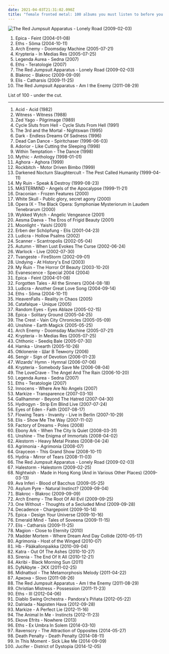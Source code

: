 ```yaml
---
date: 2021-04-03T21:31:02.090Z
title: "female fronted metal: 100 albums you must listen to before you die"
---
```

![The Red Jumpsuit Apparatus - Lonely Road (2009-02-03)](https://img.discogs.com/E4w6sriYFu-i4KerVGtFk-uMSZU=/fit-in/598x597/filters:strip_icc():format(jpeg):mode_rgb():quality(90)/discogs-images/R-2777884-1300610692.jpeg.jpg "The Red Jumpsuit Apparatus - Lonely Road (2009-02-03)")
<ol class="albums">
<li data-cover="http://coverartarchive.org/release/656dd4aa-3b59-3d17-9471-b28ba57e31a1/1014489616-500.jpg" data-tags="female fronted metal" role="button">Epica - Feint (2004-01-08)</li>
<li data-cover="http://coverartarchive.org/release/286a9eba-8c7a-44ef-98db-ef480a71c671/18201994460-500.jpg" data-tags="female fronted metal, metalcore" role="button">Eths - Sôma (2004-10-11)</li>
<li data-cover="http://coverartarchive.org/release/de86fc39-c61d-3c1f-83fa-108827d12872/1991520366-500.jpg" data-tags="melodic death metal" role="button">Arch Enemy - Doomsday Machine (2005-07-21)</li>
<li data-cover="http://coverartarchive.org/release/eeacaa3d-9dc7-46f7-87c9-5db596248467/1042409213-500.jpg" data-tags="female fronted metal, gothic metal, symphonic metal, krypteria" role="button">Krypteria - In Medias Res (2005-07-25)</li>
<li data-cover="http://coverartarchive.org/release/a1e6efe8-44f8-4b5b-afb1-b0ba6853d34b/2516064848-500.jpg" data-tags="female fronted metal, symphonic metal" role="button">Legenda Aurea - Sedna (2007)</li>
<li data-cover="http://coverartarchive.org/release/1e43d643-3473-4c92-b78c-1828c0ea829c/7422598004-500.jpg" data-tags="female fronted metal, metal" role="button">Eths - Teratologie (2007)</li>
<li data-cover="https://img.discogs.com/E4w6sriYFu-i4KerVGtFk-uMSZU=/fit-in/598x597/filters:strip_icc():format(jpeg):mode_rgb():quality(90)/discogs-images/R-2777884-1300610692.jpeg.jpg" data-tags="female fronted metal, female vocalists, hair metal, reggaeton, female vocalist, queercore, goregrind, homocore, brutal death metal, nsbm, gay metal, a campire and a tent and a flashlight and some matches and a tree and that river and my glasses and a spaceship and a really really big bear but the bear is really really far away, drops wet cement on unsuspecting crippled children, a place for people with that tiny black spot on their brain to go when the darkness leaks out and does what it wills, erotic, brutal deathcore, nazi, crimes against humanity, national socialist black metal, swag, fashioncore, antifa, niggacore, a campfire and a tent and a flashlight and some matches and a tree and that river and my glasses and a spaceship and a really really big bear but the bear is really really far away, music to suck cock to, the gayest thing ever to happen to music, homoerotic, man in the pickle suit tricked me again, wagnerian arrangements, no pubic hair, music to have anal sex to" role="button">The Red Jumpsuit Apparatus - Lonely Road (2009-02-03)</li>
<li data-cover="https://img.discogs.com/qQ1UQdAV28xCiHPkB5Y1igZ3c5Q=/fit-in/400x400/filters:strip_icc():format(jpeg):mode_rgb():quality(90)/discogs-images/R-2065445-1261940125.jpeg.jpg" data-tags="hip-hop, rap, rock hop, rock" role="button">Blakroc - Blakroc (2009-09-09)</li>
<li data-cover="https://img.discogs.com/Khs85KbzsMJX6xVD34WXOsluHw4=/fit-in/500x500/filters:strip_icc():format(jpeg):mode_rgb():quality(90)/discogs-images/R-2858942-1304314297.jpeg.jpg" data-tags="female fronted metal, gothic symphonic metal, elis" role="button">Elis - Catharsis (2009-11-25)</li>
<li data-cover="http://coverartarchive.org/release/af917e2b-9274-40fe-a9bf-8b7f02a413ad/19632602508-500.jpg" data-tags="female fronted metal, female vocalists, hair metal, reggaeton, female vocalist, queercore, goregrind, homocore, brutal death metal, nsbm, gay metal, a campire and a tent and a flashlight and some matches and a tree and that river and my glasses and a spaceship and a really really big bear but the bear is really really far away, drops wet cement on unsuspecting crippled children, a place for people with that tiny black spot on their brain to go when the darkness leaks out and does what it wills, erotic, brutal deathcore, nazi, crimes against humanity, national socialist black metal, swag, fashioncore, antifa, niggacore, a campfire and a tent and a flashlight and some matches and a tree and that river and my glasses and a spaceship and a really really big bear but the bear is really really far away, music to suck cock to, the gayest thing ever to happen to music, homoerotic, man in the pickle suit tricked me again, wagnerian arrangements, no pubic hair, music to have anal sex to" role="button">The Red Jumpsuit Apparatus - Am I the Enemy (2011-08-29)</li>
</ol>
List of 100 - under the cut.
<!-- more -->

_________________

<ol class="albums">
<li data-cover="https://img.discogs.com/RQcaQKslP5YGCETEDQHSwj_ENOU=/fit-in/600x537/filters:strip_icc():format(jpeg):mode_rgb():quality(90)/discogs-images/R-8620539-1556542786-3546.jpeg.jpg" data-tags="heavy metal, female fronted metal, speed metal" role="button">
Acid - Acid (1982)
</li>
<li data-cover="https://via.placeholder.com/450" data-tags="female fronted metal, 80s, female vocalists, hard rock, hair metal, aor, melodic rock, female hair metal" role="button">
Witness - Witness (1988)
</li>
<li data-cover="http://coverartarchive.org/release/068be4e8-c45e-407e-8866-ffb6483414fb/27005624699-500.jpg" data-tags="heavy metal, female fronted metal, power metal, albums i own in vinyl, old-school heavy metal" role="button">
Zed Yago - Pilgrimage (1989)
</li>
<li data-cover="http://coverartarchive.org/release/17dfecff-18c2-41db-b308-8fca3d0e871c/20644427210-500.jpg" data-tags="female fronted metal" role="button">
Cycle Sluts from Hell - Cycle Sluts From Hell (1991)
</li>
<li data-cover="http://coverartarchive.org/release/d086e82a-2214-4177-941c-a8b091a44463/1464219042-500.jpg" data-tags="female fronted metal" role="button">
The 3rd and the Mortal - Nightswan (1995)
</li>
<li data-cover="https://img.discogs.com/RMKXzmjtXWhgouQAi_8pmxWltCo=/fit-in/600x467/filters:strip_icc():format(jpeg):mode_rgb():quality(90)/discogs-images/R-1200143-1200243859.jpeg.jpg" data-tags="female fronted metal, metal, doom metal, gothic, germany, gothic metal, symphonic metal, melodic metal, dark metal, cemetery of scream, djmz" role="button">
Dark - Endless Dreams Of Sadness (1996)
</li>
<li data-cover="http://coverartarchive.org/release/c399f8d5-43a8-3e1a-98b7-0a6a5bb6ea52/2153622469-500.jpg" data-tags="ambient, atmospheric, world music" role="button">
Dead Can Dance - Spiritchaser (1996-06-03)
</li>
<li data-cover="https://via.placeholder.com/450" data-tags="black metal, female fronted metal" role="button">
Adorior - Like Cutting the Sleeping (1998)
</li>
<li data-cover="https://img.discogs.com/P5qhwKGVpnKQVtKgJZKzxHzBIUE=/fit-in/600x598/filters:strip_icc():format(jpeg):mode_rgb():quality(90)/discogs-images/R-7753234-1448067141-3556.jpeg.jpg" data-tags="gothic metal" role="button">
Within Temptation - The Dance (1998)
</li>
<li data-cover="http://coverartarchive.org/release/0fd0735b-4793-40c5-801b-0a2a8e701aed/18406437395-500.jpg" data-tags="female fronted metal, metal, doom metal, death metal, doom death" role="button">
Mythic - Anthology (1998-01-01)
</li>
<li data-cover="http://coverartarchive.org/release/9c4ebf15-02b2-45cd-b89b-134bcfb2a46f/15476616591-500.jpg" data-tags="progressive metal" role="button">
Aghora - Aghora (1999)
</li>
<li data-cover="http://coverartarchive.org/release/b17bcfb6-b046-472c-8ae9-a17ce207b24b/17554577338-500.jpg" data-tags="female fronted metal, metal, rockbitch, hard female rock" role="button">
Rockbitch - Motor Driven Bimbo (1999)
</li>
<li data-cover="https://via.placeholder.com/450" data-tags="black metal, female fronted metal, metal" role="button">
Darkened Nocturn Slaughtercult - The Pest Called Humanity (1999-04-11)
</li>
<li data-cover="http://coverartarchive.org/release/47c018ae-0d06-4f5b-b5a8-34a13ccb9a3c/17554304398-500.jpg" data-tags="female fronted metal" role="button">
My Ruin - Speak & Destroy (1999-08-23)
</li>
<li data-cover="http://coverartarchive.org/release/f00c5586-8f99-437c-a905-f2a68f9cebbe/5983079689-500.jpg" data-tags="female fronted metal" role="button">
MASTERMIND - Angels of the Apocalypse (1999-11-21)
</li>
<li data-cover="http://coverartarchive.org/release/707880d0-3164-474a-b86b-d95cace493ce/997711816-500.jpg" data-tags="female fronted metal, doom metal" role="button">
Draconian - Frozen Features (2000)
</li>
<li data-cover="http://coverartarchive.org/release/bc65723c-3554-386a-97a8-54bb1db362d8/5085233982-500.jpg" data-tags="female fronted metal, power metal, power italian, 107miri" role="button">
White Skull - Public glory, secret agony (2000)
</li>
<li data-cover="http://coverartarchive.org/release/7312ac31-f0c8-406e-a5a9-9ae2f15fcbcd/5264844522-500.jpg" data-tags="symphonic black metal, black metal" role="button">
Opera IX - The Black Opera: Symphoniae Mysteriorum in Laudem Tenebrarum (2000)
</li>
<li data-cover="https://img.discogs.com/-q0im9pmdYqgAMo-Gue_1BIsBmc=/fit-in/300x300/filters:strip_icc():format(jpeg):mode_rgb():quality(90)/discogs-images/R-4618753-1542865840-2631.jpeg.jpg" data-tags="black metal, female fronted metal, melodic black metal" role="button">
Wykked Wytch - Angelic Vengeance (2001)
</li>
<li data-cover="http://coverartarchive.org/release/5135f56b-1235-4189-94cb-cdcddb13884d/928125063-500.jpg" data-tags="female fronted metal, gothic, atmospheric, gothic metal, rock n roll, symphonic metal, transym, a daeva" role="button">
Aesma Daeva - The Eros of Frigid Beauty (2001)
</li>
<li data-cover="https://img.discogs.com/w7uWbFvyrSXQeD91kcKYPpt96Do=/fit-in/600x600/filters:strip_icc():format(jpeg):mode_rgb():quality(90)/discogs-images/R-11364799-1515008815-1861.jpeg.jpg" data-tags="female fronted metal, gothic metal, polish" role="button">
Moonlight - Yaishi (2001)
</li>
<li data-cover="https://img.discogs.com/TtupCQOidoXXDqsfKbEmYZLohdQ=/fit-in/593x537/filters:strip_icc():format(jpeg):mode_rgb():quality(90)/discogs-images/R-2079031-1262792825.jpeg.jpg" data-tags="female fronted metal, metal, rock, gothic, gothic metal, german, symphonic metal" role="button">
Erben der Schöpfung - Elis (2001-04-23)
</li>
<li data-cover="https://img.discogs.com/j1NKWQ0fXWcliTMokjfopuX9mZI=/fit-in/600x533/filters:strip_icc():format(jpeg):mode_rgb():quality(90)/discogs-images/R-697602-1498504509-3582.jpeg.jpg" data-tags="black metal, female fronted metal, metal" role="button">
Ludicra - Hollow Psalms (2002)
</li>
<li data-cover="http://coverartarchive.org/release/465fa2ad-3289-43da-b713-9aa2ddbeb3be/4392656718-500.jpg" data-tags="heavy metal, female fronted metal, metal, power metal" role="button">
Scanner - Scantropolis (2002-05-04)
</li>
<li data-cover="http://coverartarchive.org/release/34f32cd2-cc65-483b-a4bc-c799b47d14b2/2646681671-500.jpg" data-tags="female fronted metal, gothic metal, symphonic doom gothic metal" role="button">
Autumn - When Lust Evokes The Curse (2002-06-24)
</li>
<li data-cover="https://img.discogs.com/vKwmxBxVbzM_vbTGfQWaPnwP_Fg=/fit-in/550x543/filters:strip_icc():format(jpeg):mode_rgb():quality(90)/discogs-images/R-7346642-1439533544-7733.jpeg.jpg" data-tags="female fronted metal, rock, superstar gods" role="button">
Warlock - Live (2002-07-30)
</li>
<li data-cover="https://img.discogs.com/kAioB1JLvJWrtgDbkjJHnHv8wgk=/fit-in/477x469/filters:strip_icc():format(jpeg):mode_rgb():quality(90)/discogs-images/R-1406773-1242842873.jpeg.jpg" data-tags="symphonic black metal" role="button">
Tvangeste - FireStorm (2002-09-01)
</li>
<li data-cover="https://via.placeholder.com/450" data-tags="female fronted metal, metalcore, melodic death metal" role="button">
Undying - At History's End (2003)
</li>
<li data-cover="http://coverartarchive.org/release/c33ffd79-199e-47fd-b2b9-9d28df61fe37/1892825302-500.jpg" data-tags="female fronted metal, metal" role="button">
My Ruin - The Horror Of Beauty (2003-10-20)
</li>
<li data-cover="https://img.discogs.com/q0aai9xwpBqVyiTRt49XUNH7VZI=/fit-in/600x523/filters:strip_icc():format(jpeg):mode_rgb():quality(90)/discogs-images/R-17345077-1612940937-2524.jpeg.jpg" data-tags="evanescence" role="button">
Evanescence - Special 2004 (2004)
</li>
<li data-cover="http://coverartarchive.org/release/656dd4aa-3b59-3d17-9471-b28ba57e31a1/1014489616-500.jpg" data-tags="female fronted metal" role="button">
Epica - Feint (2004-01-08)
</li>
<li data-cover="http://coverartarchive.org/release/a1627370-a918-4e8e-a79c-267d4a9f2e0c/3459617542-500.jpg" data-tags="heavy metal, female fronted metal, metal, symphonic metal, power metal, symphonic power metal, melodic power metal, transym" role="button">
Forgotten Tales - All the Sinners (2004-08-18)
</li>
<li data-cover="https://img.discogs.com/tHenMh2Iwzko7OpnN3yPdANY214=/fit-in/200x200/filters:strip_icc():format(jpeg):mode_rgb():quality(90)/discogs-images/R-1486144-1223274228.jpeg.jpg" data-tags="heavy metal, black metal, female fronted metal, metal, crust, doom metal, death metal, great name, great albums feature hands on their covers" role="button">
Ludicra - Another Great Love Song (2004-09-14)
</li>
<li data-cover="http://coverartarchive.org/release/286a9eba-8c7a-44ef-98db-ef480a71c671/18201994460-500.jpg" data-tags="female fronted metal, metalcore" role="button">
Eths - Sôma (2004-10-11)
</li>
<li data-cover="https://img.discogs.com/bS8xUC76gLW954ecJmdRDidRfG4=/fit-in/500x500/filters:strip_icc():format(jpeg):mode_rgb():quality(90)/discogs-images/R-9282683-1477911039-7799.jpeg.jpg" data-tags="female fronted metal" role="button">
HeavenFalls - Reality in Chaos (2005)
</li>
<li data-cover="https://img.discogs.com/l6qTn61v3gKCO23d29pd_gg-MJY=/fit-in/600x522/filters:strip_icc():format(jpeg):mode_rgb():quality(90)/discogs-images/R-1743057-1570302460-5753.jpeg.jpg" data-tags="female fronted metal, gothic metal, turkish rock, beautiful voices, female-fronted metal" role="button">
Catafalque - Unique (2005)
</li>
<li data-cover="https://img.discogs.com/91BACNVgcx7SmFmzrH-Iw8j9too=/fit-in/600x596/filters:strip_icc():format(jpeg):mode_rgb():quality(90)/discogs-images/R-6739030-1425644948-9329.jpeg.jpg" data-tags="heavy metal, female fronted metal, rock, hard rock, melodic metal" role="button">
Random Eyes - Eyes Ablaze (2005-02-15)
</li>
<li data-cover="http://coverartarchive.org/release/7dd87367-2b7f-4870-9f16-ba961a082002/1281795543-500.jpg" data-tags="female fronted metal, gothic metal" role="button">
Epica - Solitary Ground (2005-04-25)
</li>
<li data-cover="https://via.placeholder.com/450" data-tags="female fronted metal, metal, antiphony, vain city chronicles" role="button">
The Crest - Vain City Chronicles (2005-05-09)
</li>
<li data-cover="https://img.discogs.com/NMcB6sshvPAONl5-ASpT31-t92U=/fit-in/500x500/filters:strip_icc():format(jpeg):mode_rgb():quality(90)/discogs-images/R-14389905-1573555403-3517.jpeg.jpg" data-tags="female fronted metal" role="button">
Unshine - Earth Magick (2005-05-25)
</li>
<li data-cover="http://coverartarchive.org/release/de86fc39-c61d-3c1f-83fa-108827d12872/1991520366-500.jpg" data-tags="melodic death metal" role="button">
Arch Enemy - Doomsday Machine (2005-07-21)
</li>
<li data-cover="http://coverartarchive.org/release/eeacaa3d-9dc7-46f7-87c9-5db596248467/1042409213-500.jpg" data-tags="female fronted metal, gothic metal, symphonic metal, krypteria" role="button">
Krypteria - In Medias Res (2005-07-25)
</li>
<li data-cover="http://coverartarchive.org/release/7e3adc15-6cd8-339c-bae6-b34cff825155/5495080203-500.jpg" data-tags="symphonic black metal, black metal" role="button">
Chthonic - Seediq Bale (2005-07-30)
</li>
<li data-cover="https://via.placeholder.com/450" data-tags="female fronted metal, progressive metal, melodic metal, french metal, metal francais, jedcon2013" role="button">
Hamka - Unearth (2005-10-26)
</li>
<li data-cover="http://coverartarchive.org/release/5360cf4e-f949-42ec-a00c-8e84a9cf3484/7133398835-500.jpg" data-tags="female fronted metal, metal, alternative, female vocals, nu, melodic nu metal, otklonenie, 3-5" role="button">
Otklonenie - Шаг В Темноту (2006)
</li>
<li data-cover="https://img.discogs.com/RignXU0N34fMm1nXMmmdM6MIitw=/fit-in/600x605/filters:strip_icc():format(jpeg):mode_rgb():quality(90)/discogs-images/R-9442361-1480667992-1551.jpeg.jpg" data-tags="female fronted metal, goth, female vocalists, gothic metal, 3-5" role="button">
Sengir - Sign of Devotion (2006-01-23)
</li>
<li data-cover="https://img.discogs.com/sV742d-nZd5MYcoYy7CMsruWUIE=/fit-in/600x600/filters:strip_icc():format(jpeg):mode_rgb():quality(90)/discogs-images/R-7332497-1439117760-8942.jpeg.jpg" data-tags="female fronted metal, japanese, female vocalists, speed metal, power metal, j-metal" role="button">
Wizards' Hymn - Hymnal (2006-07-06)
</li>
<li data-cover="https://img.discogs.com/n281nwPYK1ZLQVcG5CGBfrDOTZ0=/fit-in/600x465/filters:strip_icc():format(jpeg):mode_rgb():quality(90)/discogs-images/R-1050498-1212221475.jpeg.jpg" data-tags="female fronted metal, progressive metal, rock n roll, symphonic metal, power metal, inspiring, krypteria, transym, jlunare" role="button">
Krypteria - Somebody Save Me (2006-08-04)
</li>
<li data-cover="https://img.discogs.com/KzjkKhFvsXnvCeWywov6TfewC6Y=/fit-in/600x593/filters:strip_icc():format(jpeg):mode_rgb():quality(90)/discogs-images/R-11095762-1509784790-9241.jpeg.jpg" data-tags="female fronted metal" role="button">
The LoveCrave - The Angel And The Rain (2006-10-20)
</li>
<li data-cover="http://coverartarchive.org/release/a1e6efe8-44f8-4b5b-afb1-b0ba6853d34b/2516064848-500.jpg" data-tags="female fronted metal, symphonic metal" role="button">
Legenda Aurea - Sedna (2007)
</li>
<li data-cover="http://coverartarchive.org/release/1e43d643-3473-4c92-b78c-1828c0ea829c/7422598004-500.jpg" data-tags="female fronted metal, metal" role="button">
Eths - Teratologie (2007)
</li>
<li data-cover="https://img.discogs.com/Epx7KlFagnfc4gj7sId8MHYWBNI=/fit-in/300x300/filters:strip_icc():format(jpeg):mode_rgb():quality(90)/discogs-images/R-9756255-1485873983-7888.jpeg.jpg" data-tags="female fronted metal, gothic metal, symphonic metal" role="button">
Innocens - Where Are No Angels (2007)
</li>
<li data-cover="http://coverartarchive.org/release/a532f1e0-4b6f-4bc2-bf1a-5509d3ce4c86/1051898365-500.jpg" data-tags="female fronted metal, gothic metal" role="button">
Markize - Transparence (2007-03-10)
</li>
<li data-cover="https://via.placeholder.com/450" data-tags="female fronted metal, metal, japanese, crust punk, blackgaze" role="button">
Gallhammer - Beyond The Hatred (2007-04-30)
</li>
<li data-cover="https://via.placeholder.com/450" data-tags="hard rock" role="button">
Hydrogyn - Strip Em Blind Live (2007-07-24)
</li>
<li data-cover="https://img.discogs.com/kSxGrszYZmpf6NPlqx828IubeVI=/fit-in/549x545/filters:strip_icc():format(jpeg):mode_rgb():quality(90)/discogs-images/R-1257864-1260958044.jpeg.jpg" data-tags="female fronted metal" role="button">
Eyes of Eden - Faith (2007-08-17)
</li>
<li data-cover="https://img.discogs.com/7sL_KRNCe1WU2jpWQPXM-qp7vg4=/fit-in/595x595/filters:strip_icc():format(jpeg):mode_rgb():quality(90)/discogs-images/R-4527194-1367416130-9032.jpeg.jpg" data-tags="gothic metal" role="button">
Flowing Tears - Invanity - Live in Berlin (2007-10-29)
</li>
<li data-cover="https://img.discogs.com/Y2XSOOcSq_9B-VFlOT8zk4LOyx4=/fit-in/600x612/filters:strip_icc():format(jpeg):mode_rgb():quality(90)/discogs-images/R-6177838-1539767009-4497.jpeg.jpg" data-tags="female fronted metal, like, gothic metal, transym, elis, trankilo" role="button">
Elis - Show Me The Way (2007-11-02)
</li>
<li data-cover="https://img.discogs.com/qEFucIzUORM1gVcWibu-mQINMeQ=/fit-in/600x604/filters:strip_icc():format(jpeg):mode_rgb():quality(90)/discogs-images/R-3388594-1587593195-4161.jpeg.jpg" data-tags="female fronted metal, metal, electronic, female, opera, rock, alternative, hard, goth, swedish, ambient, progressive metal, female vocalists, progressive rock, prog, electro, epic, dark, industrial, world, gothic, guitar, dreamy, film, synth, vocals, cinema, atmospheric, floating, space, portugal, portuguese, progressive, scifi, space rock, ethereal, gothic metal, intense, emotional, relaxing, female vocalist, rock n roll, symphonic, video, factory, sci-fi, sweden, once, emotion, powerful, female fronted, music, alien, dreams, fiction, emotions, jessica, creation, senses, femme, bombastic, utopia, clip, operatic, sonic, conceptual, prog metal, star, effects, fx, project, space metal, eery, sensation, planet, ambiental, universe, ship, female fronted rock, spaceship, hugo, feminine, voyage, videoclip, pulsating, vision, synthsizers, weight of the world, flores, fronted, cgi, sensations, lehto, ambientalatmospheric, creationsymphonicmusic, powerfulgothic metal, synthambient" role="button">
Factory of Dreams - Poles (2008)
</li>
<li data-cover="https://via.placeholder.com/450" data-tags="female fronted metal" role="button">
Ebony Ark - When The City Is Quiet (2008-03-31)
</li>
<li data-cover="https://img.discogs.com/NMcB6sshvPAONl5-ASpT31-t92U=/fit-in/500x500/filters:strip_icc():format(jpeg):mode_rgb():quality(90)/discogs-images/R-14389905-1573555403-3517.jpeg.jpg" data-tags="female fronted metal, symphonic metal" role="button">
Unshine - The Enigma of Immortals (2008-04-02)
</li>
<li data-cover="http://coverartarchive.org/release/6750a59e-730c-4189-a4cf-77ffe355e4b7/14791598711-500.jpg" data-tags="female fronted metal, folk metal" role="button">
Alestorm - Heavy Metal Pirates (2008-04-24)
</li>
<li data-cover="https://img.discogs.com/7y7SXKJIcp4usYM6yg-nvdCTweU=/fit-in/600x592/filters:strip_icc():format(jpeg):mode_rgb():quality(90)/discogs-images/R-1912584-1615770447-9777.jpeg.jpg" data-tags="black metal, female fronted metal, metal, crust, doom metal, melodic death metal, sludge, death metal, crust punk, post hardcore, blackened crust" role="button">
Agrimonia - Agrimonia (2008-07)
</li>
<li data-cover="https://via.placeholder.com/450" data-tags="female fronted metal, metal, progressive metal" role="button">
Grayceon - This Grand Show (2008-10-11)
</li>
<li data-cover="http://coverartarchive.org/release/bdb3fde7-4181-49c2-9707-89a70f740fc6/7234977323-500.jpg" data-tags="female fronted metal, metal, rock n roll, symphonic metal, melodic power metal" role="button">
Hydria - Mirror of Tears (2008-11-03)
</li>
<li data-cover="https://img.discogs.com/E4w6sriYFu-i4KerVGtFk-uMSZU=/fit-in/598x597/filters:strip_icc():format(jpeg):mode_rgb():quality(90)/discogs-images/R-2777884-1300610692.jpeg.jpg" data-tags="female fronted metal, female vocalists, hair metal, reggaeton, female vocalist, queercore, goregrind, homocore, brutal death metal, nsbm, gay metal, a campire and a tent and a flashlight and some matches and a tree and that river and my glasses and a spaceship and a really really big bear but the bear is really really far away, drops wet cement on unsuspecting crippled children, a place for people with that tiny black spot on their brain to go when the darkness leaks out and does what it wills, erotic, brutal deathcore, nazi, crimes against humanity, national socialist black metal, swag, fashioncore, antifa, niggacore, a campfire and a tent and a flashlight and some matches and a tree and that river and my glasses and a spaceship and a really really big bear but the bear is really really far away, music to suck cock to, the gayest thing ever to happen to music, homoerotic, man in the pickle suit tricked me again, wagnerian arrangements, no pubic hair, music to have anal sex to" role="button">
The Red Jumpsuit Apparatus - Lonely Road (2009-02-03)
</li>
<li data-cover="http://coverartarchive.org/release/e4514e7e-1e49-4779-a19d-6b8500715d0a/5875569062-500.jpg" data-tags="hard rock" role="button">
Halestorm - Halestorm (2009-02-25)
</li>
<li data-cover="https://img.discogs.com/CW7SekogmIVH6J_H7MjGURJ7gkc=/fit-in/600x596/filters:strip_icc():format(jpeg):mode_rgb():quality(90)/discogs-images/R-7799120-1550658907-8345.jpeg.jpg" data-tags="symphonic metal" role="button">
Nightwish - Made in Hong Kong (And in Various Other Places) (2009-03-13)
</li>
<li data-cover="https://img.discogs.com/nUAQyRgw5gI7DXkYWacY4jxF0sk=/fit-in/600x543/filters:strip_icc():format(jpeg):mode_rgb():quality(90)/discogs-images/R-1805125-1367086169-6807.jpeg.jpg" data-tags="female fronted metal, metal, doom metal, summer, gothic metal, gothic doom metal" role="button">
Ava Inferi - Blood of Bacchus (2009-05-25)
</li>
<li data-cover="http://coverartarchive.org/release/e0349b3a-ebcd-4c5f-b5fc-f50bef8bd7d7/945932736-500.jpg" data-tags="female fronted metal, metal, french, power metal, melodic metal, french metal" role="button">
Asylum Pyre - Natural Instinct? (2009-09-04)
</li>
<li data-cover="https://img.discogs.com/qQ1UQdAV28xCiHPkB5Y1igZ3c5Q=/fit-in/400x400/filters:strip_icc():format(jpeg):mode_rgb():quality(90)/discogs-images/R-2065445-1261940125.jpeg.jpg" data-tags="hip-hop, rap, rock hop, rock" role="button">
Blakroc - Blakroc (2009-09-09)
</li>
<li data-cover="http://coverartarchive.org/release/31fc60de-e186-3b4b-a743-de81d274c6df/5843193332-500.jpg" data-tags="melodic death metal" role="button">
Arch Enemy - The Root Of All Evil (2009-09-25)
</li>
<li data-cover="https://img.discogs.com/0aXd4EIT7dycxfUGRSnCwaZOai4=/fit-in/210x210/filters:strip_icc():format(jpeg):mode_rgb():quality(90)/discogs-images/R-3918860-1349207968-7087.jpeg.jpg" data-tags="heavy metal, female fronted metal, metal, pop, rock, hard rock, gothic metal, great song, female vocalist, one without" role="button">
One Without - Thoughts of a Secluded Mind (2009-09-28)
</li>
<li data-cover="http://coverartarchive.org/release/7d5f5b79-1e37-4b33-9ecb-ada623dc1347/24505648102-500.jpg" data-tags="female fronted metal, metal, thrash metal" role="button">
Decadence - Chargepoint (2009-10-14)
</li>
<li data-cover="http://coverartarchive.org/release/20973ccb-91fc-4a60-bdcf-66625331dd41/7921646004-500.jpg" data-tags="symphonic metal" role="button">
Epica - Design Your Universe (2009-10-16)
</li>
<li data-cover="http://coverartarchive.org/release/710333f2-b258-4fe7-8c95-2936bf6d35c2/9872070958-500.jpg" data-tags="female fronted metal, power metal" role="button">
Emerald Mind - Tales of Soveena (2009-11-15)
</li>
<li data-cover="https://img.discogs.com/Khs85KbzsMJX6xVD34WXOsluHw4=/fit-in/500x500/filters:strip_icc():format(jpeg):mode_rgb():quality(90)/discogs-images/R-2858942-1304314297.jpeg.jpg" data-tags="female fronted metal, gothic symphonic metal, elis" role="button">
Elis - Catharsis (2009-11-25)
</li>
<li data-cover="http://coverartarchive.org/release/7f3f345a-acc1-4dc0-9bb1-c13bafaedb23/11885329638-500.jpg" data-tags="female fronted metal, progressive metal, gothic metal, symphonic metal, power metal" role="button">
Magion - Close to Eternity (2010)
</li>
<li data-cover="http://coverartarchive.org/release/b171755b-a2ba-4e05-bb92-8075936247d6/4049492460-500.jpg" data-tags="female fronted metal, metal" role="button">
Madder Mortem - Where Dream And Day Collide (2010-05-17)
</li>
<li data-cover="http://coverartarchive.org/release/d2e8b48d-dcde-41ee-9c52-e8c307f61084/7314959838-500.jpg" data-tags="female fronted metal, metal, doom metal" role="button">
Agrimonia - Host of the Winged (2010-07)
</li>
<li data-cover="http://coverartarchive.org/release/b037886d-fd00-4290-93d0-c17098b3d903/2105820421-500.jpg" data-tags="heavy metal, female fronted metal, metal, epic, finnish, symphonic metal, christian metal, christian female fronted metal, christian symphonic metal" role="button">
Hb - Pääkallonpaikka (2010-09-04)
</li>
<li data-cover="https://via.placeholder.com/450" data-tags="female fronted metal, symphonic metal" role="button">
Katra - Out Of The Ashes (2010-10-27)
</li>
<li data-cover="http://coverartarchive.org/release/03126e67-94a7-4f18-aaa0-8b07bb114243/9431734699-500.jpg" data-tags="female fronted metal, gothic metal, symphonic metal, earbits" role="button">
Sirenia - The End Of It All (2010-12-21)
</li>
<li data-cover="http://coverartarchive.org/release/3d506213-2516-4c17-a1df-6fdbd5f622e6/4208436032-500.jpg" data-tags="female fronted metal, progressive metal, sweden, prog metal, female fronted progressive metal" role="button">
Akribi - Black Morning Sun (2011)
</li>
<li data-cover="https://via.placeholder.com/450" data-tags="female fronted metal, metal, industrial metal" role="button">
DyNAbyte - 2KX (2011-02-25)
</li>
<li data-cover="http://coverartarchive.org/release/7da87919-ca48-46d9-a55b-6e6a8bb4e28d/5515024140-500.jpg" data-tags="female fronted metal, folk metal" role="button">
Midnattsol - The Metamorphosis Melody (2011-04-22)
</li>
<li data-cover="http://coverartarchive.org/release/260c403a-e215-40a1-8dfb-6e0e66abcb24/28935574166-500.jpg" data-tags="female fronted metal, folk metal, russian, pagan metal" role="button">
Аркона - Slovo (2011-08-26)
</li>
<li data-cover="http://coverartarchive.org/release/af917e2b-9274-40fe-a9bf-8b7f02a413ad/19632602508-500.jpg" data-tags="female fronted metal, female vocalists, hair metal, reggaeton, female vocalist, queercore, goregrind, homocore, brutal death metal, nsbm, gay metal, a campire and a tent and a flashlight and some matches and a tree and that river and my glasses and a spaceship and a really really big bear but the bear is really really far away, drops wet cement on unsuspecting crippled children, a place for people with that tiny black spot on their brain to go when the darkness leaks out and does what it wills, erotic, brutal deathcore, nazi, crimes against humanity, national socialist black metal, swag, fashioncore, antifa, niggacore, a campfire and a tent and a flashlight and some matches and a tree and that river and my glasses and a spaceship and a really really big bear but the bear is really really far away, music to suck cock to, the gayest thing ever to happen to music, homoerotic, man in the pickle suit tricked me again, wagnerian arrangements, no pubic hair, music to have anal sex to" role="button">
The Red Jumpsuit Apparatus - Am I the Enemy (2011-08-29)
</li>
<li data-cover="https://img.discogs.com/rew1UBqwXJA-AeGCE37aUjcB5LQ=/fit-in/364x364/filters:strip_icc():format(jpeg):mode_rgb():quality(90)/discogs-images/R-3437863-1330372684.jpeg.jpg" data-tags="heavy metal, female fronted metal, metal, relapse records" role="button">
Christian Mistress - Possession (2011-11-23)
</li>
<li data-cover="https://via.placeholder.com/450" data-tags="female fronted metal, metalcore, progressive metal, alternative metal" role="button">
Eths - III (2012-04-06)
</li>
<li data-cover="http://coverartarchive.org/release/6bffe6c4-5f7f-42f6-b0af-4014cee6fa18/7957344650-500.jpg" data-tags="avant-garde metal, progressive metal" role="button">
Diablo Swing Orchestra - Pandora's Piñata (2012-05-22)
</li>
<li data-cover="http://coverartarchive.org/release/195c8a20-9cfb-4758-8c86-e73010891177/2477268313-500.jpg" data-tags="female fronted metal, metal, folk metal, hungarian" role="button">
Dalriada - Napisten Hava (2012-09-28)
</li>
<li data-cover="https://img.discogs.com/BNvwDPUBNuXJDnlLNRV7aG1tBNk=/fit-in/400x400/filters:strip_icc():format(jpeg):mode_rgb():quality(90)/discogs-images/R-7775166-1448508826-9558.jpeg.jpg" data-tags="female fronted metal, rock, female vocalists, pop rock, electro rock" role="button">
Markize - A Perfect Lie (2012-11-16)
</li>
<li data-cover="http://coverartarchive.org/release/dee1763e-a70b-4aea-9307-c3d9475de2ac/7445569036-500.jpg" data-tags="female fronted metal, metalcore, metal, electronic, female vocalists, female vocalist, post-hardcore, melodic metalcore, symphonic metalcore, female fronted metalcore" role="button">
The Animal In Me - Instincts (2012-11-23)
</li>
<li data-cover="http://coverartarchive.org/release/4f59fe8b-91b9-47c3-b03f-3eb84e509782/8991596352-500.jpg" data-tags="black metal, female fronted metal, metal, mellow" role="button">
Ekove Efrits - Nowhere (2013)
</li>
<li data-cover="http://coverartarchive.org/release/775bc6d2-e2cf-4201-af75-c6fffb2fa072/6754564771-500.jpg" data-tags="female fronted metal, metal, female vocalists, french metal" role="button">
Eths - Ex Umbra In Solem (2014-03-10)
</li>
<li data-cover="http://coverartarchive.org/release/dc494dd1-2584-4975-bd35-b49a1c6b0a02/7375534576-500.jpg" data-tags="female fronted metal, metal, electronic, female vocalists, alternative metal, gothic metal, rock n roll, post-nerdcore" role="button">
Ravenscry - The Attraction of Opposites (2014-05-27)
</li>
<li data-cover="http://coverartarchive.org/release/6bbdbb95-62c2-4666-866b-5a0cfeb77b01/8852657292-500.jpg" data-tags="heavy metal, female fronted metal, metal, doom metal, heavy doom metal" role="button">
Death Penalty - Death Penalty (2014-08-11)
</li>
<li data-cover="https://via.placeholder.com/450" data-tags="female fronted metal, metalcore, alternative metal, industrial metal, nu metal" role="button">
In This Moment - Sick Like Me (2014-09-09)
</li>
<li data-cover="https://img.discogs.com/ozmqbmWTkPqHMk6G0dJE7K-4dpw=/fit-in/600x545/filters:strip_icc():format(jpeg):mode_rgb():quality(90)/discogs-images/R-6441564-1460363805-1671.jpeg.jpg" data-tags="female fronted metal, metal, sludge" role="button">
Jucifer - District of Dystopia (2014-12-05)
</li>
</ol>